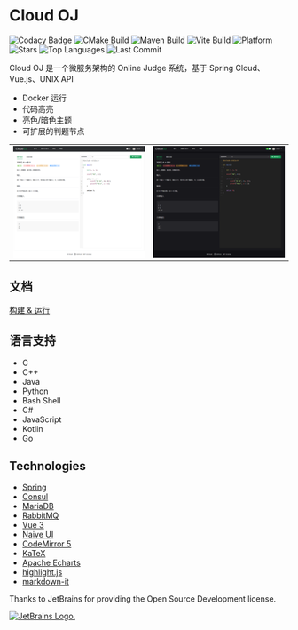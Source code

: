 # Cloud OJ

![Codacy Badge](https://img.shields.io/codacy/grade/3fb7e4c059c5431799b8863218750095?logo=codacy)
![CMake Build](https://img.shields.io/github/actions/workflow/status/imcloudfloating/Cloud-OJ/cmake.yml?label=cmake%20build&logo=cmake&logoColor=blue)
![Maven Build](https://img.shields.io/github/actions/workflow/status/imcloudfloating/Cloud-OJ/maven.yml?label=maven%20build&logo=apache-maven&logoColor=red)
![Vite Build](https://img.shields.io/github/actions/workflow/status/imcloudfloating/Cloud-OJ/node.js.yml?label=vite%20build&logo=vite)
![Platform](https://img.shields.io/badge/platform-linux--64-blueviolet?logo=linux&logoColor=white)
![Stars](https://img.shields.io/github/stars/imcloudfloating/Cloud-OJ?logo=github)
![Top Languages](https://img.shields.io/github/languages/top/imcloudfloating/Cloud-OJ?logo=github)
![Last Commit](https://img.shields.io/github/last-commit/imcloudfloating/Cloud-OJ?logo=github)

Cloud OJ 是一个微服务架构的 Online Judge 系统，基于 Spring Cloud、Vue.js、UNIX API

- Docker 运行
- 代码高亮
- 亮色/暗色主题
- 可扩展的判题节点

<table>
<tr>
  <td><img src="./.assets/light.png" alt="light"></td>
  <td><img src="./.assets/dark.png" alt="dark"></td>
</tr>
</table>

## 文档

[构建 & 运行](BUILD.md)

## 语言支持

- C
- C++
- Java
- Python
- Bash Shell
- C#
- JavaScript
- Kotlin
- Go

## Technologies

- [Spring](https://spring.io/)
- [Consul](https://www.consul.io/)
- [MariaDB](https://mariadb.org/)
- [RabbitMQ](https://www.rabbitmq.com/)
- [Vue 3](https://vuejs.org/)
- [Naive UI](https://naiveui.com/)
- [CodeMirror 5](https://codemirror.net/5/)
- [KaTeX](https://katex.org/)
- [Apache Echarts](https://echarts.apache.org/)
- [highlight.js](https://highlightjs.org/)
- [markdown-it](https://github.com/markdown-it/)

Thanks to JetBrains for providing the Open Source Development license.

<a href="https://www.jetbrains.com/">
<img src="https://resources.jetbrains.com/storage/products/company/brand/logos/jb_square.svg" alt="JetBrains Logo.">
</a>
